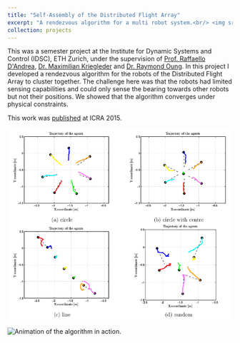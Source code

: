 ```yaml
---
title: "Self-Assembly of the Distributed Flight Array"
excerpt: "A rendezvous algorithm for a multi robot system.<br/> <img src='/images/dfa.png'>"
collection: projects
---
```


This was a semester project at the Institute for Dynamic Systems and Control (IDSC), ETH Zurich, under the supervision of [Prof. Raffaello D'Andrea](https://raffaello.name/), [Dr. Maximilian Kriegleder](https://scholar.google.no/citations?user=MleNKp0AAAAJ&hl=en) and [Dr. Raymond Oung](https://scholar.google.com/citations?user=pR6HqfwAAAAJ&hl=en). In this project I developed a rendezvous algorithm for the robots of the Distributed Flight Array to cluster together. The challenge here was that the robots had limited sensing capabilities and could only sense the bearing towards other robots but not their positions. We showed that the algorithm converges under physical constraints. 

This work was [published](../../publication/2015-05-26-Rendezvous) at ICRA 2015.

<img src='/images/dfa-traj.png'>

![Animation of the algorithm in action.](/images/dfaSelfAssembly.gif)
